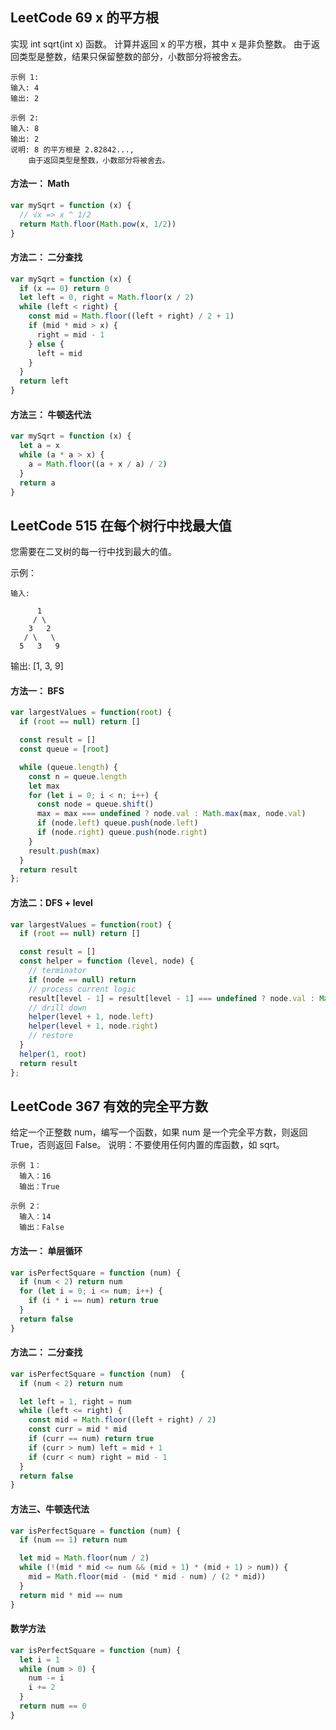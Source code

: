<h2 id='1'>LeetCode 69 x 的平方根</h2>
实现 int sqrt(int x) 函数。
计算并返回 x 的平方根，其中 x 是非负整数。
由于返回类型是整数，结果只保留整数的部分，小数部分将被舍去。

    示例 1:
    输入: 4
    输出: 2

    示例 2:
    输入: 8
    输出: 2
    说明: 8 的平方根是 2.82842..., 
        由于返回类型是整数，小数部分将被舍去。

#### 方法一： Math 
```javascript
var mySqrt = function (x) {
  // √x => x ^ 1/2
  return Math.floor(Math.pow(x, 1/2))
}
```

#### 方法二： 二分查找
```javascript
var mySqrt = function (x) {
  if (x == 0) return 0
  let left = 0, right = Math.floor(x / 2)
  while (left < right) {
    const mid = Math.floor((left + right) / 2 + 1)
    if (mid * mid > x) {
      right = mid - 1
    } else {
      left = mid
    }
  }
  return left
}
```

#### 方法三： 牛顿迭代法

```javascript
var mySqrt = function (x) {
  let a = x
  while (a * a > x) {
    a = Math.floor((a + x / a) / 2)
  }
  return a
}
```

<h2 id='2'>LeetCode 515 在每个树行中找最大值  </h2>
您需要在二叉树的每一行中找到最大的值。

示例：

    输入: 

          1
         / \
        3   2
       / \   \  
      5   3   9 

输出: [1, 3, 9]

#### 方法一： BFS

```javascript
var largestValues = function(root) {
  if (root == null) return []

  const result = []
  const queue = [root]

  while (queue.length) {
    const n = queue.length
    let max
    for (let i = 0; i < n; i++) {
      const node = queue.shift()
      max = max === undefined ? node.val : Math.max(max, node.val)
      if (node.left) queue.push(node.left)
      if (node.right) queue.push(node.right)
    }
    result.push(max)
  }
  return result
};
```


#### 方法二：DFS + level

```javascript
var largestValues = function(root) {
  if (root == null) return []

  const result = []
  const helper = function (level, node) {
    // terminator
    if (node == null) return
    // process current logic
    result[level - 1] = result[level - 1] === undefined ? node.val : Math.max(result[level - 1], node.val)
    // drill down
    helper(level + 1, node.left)
    helper(level + 1, node.right)
    // restore
  }
  helper(1, root)
  return result
};
```

<h2 id='3'>LeetCode 367 有效的完全平方数</h2>
给定一个正整数 num，编写一个函数，如果 num 是一个完全平方数，则返回 True，否则返回 False。
说明：不要使用任何内置的库函数，如  sqrt。

    示例 1：
      输入：16
      输出：True

    示例 2：
      输入：14
      输出：False

#### 方法一： 单层循环

```javascript
var isPerfectSquare = function (num) {
  if (num < 2) return num
  for (let i = 0; i <= num; i++) {
    if (i * i == num) return true 
  }
  return false
}
```

#### 方法二： 二分查找

```javascript
var isPerfectSquare = function (num)  {
  if (num < 2) return num

  let left = 1, right = num
  while (left <= right) {
    const mid = Math.floor((left + right) / 2) 
    const curr = mid * mid
    if (curr == num) return true
    if (curr > num) left = mid + 1
    if (curr < num) right = mid - 1
  }
  return false
}
```

#### 方法三、牛顿迭代法
```javascript
var isPerfectSquare = function (num) {
  if (num == 1) return num

  let mid = Math.floor(num / 2)
  while (!(mid * mid <= num && (mid + 1) * (mid + 1) > num)) {
    mid = Math.floor(mid - (mid * mid - num) / (2 * mid))
  }
  return mid * mid == num
}
```

#### 数学方法
```javascript
var isPerfectSquare = function (num) {
  let i = 1
  while (num > 0) {
    num -= i
    i += 2
  }
  return num == 0
}
```